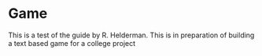 # Game
This is a test of the guide by R. Helderman.
This is in preparation of building a text based game for a college project
